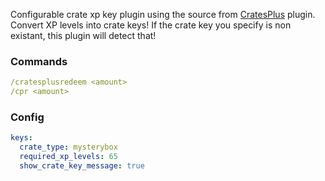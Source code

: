 Configurable crate xp key plugin using the source from [CratesPlus](https://www.spigotmc.org/resources/cratesplus-free-crates-plugin-1-7-1-14-2.5018/) plugin. Convert XP levels into crate keys! If the crate key you specify is non existant, this plugin will detect that!

### Commands
```yml
/cratesplusredeem <amount>
/cpr <amount>
```

### Config
```yml
keys:
  crate_type: mysterybox
  required_xp_levels: 65
  show_crate_key_message: true
```

